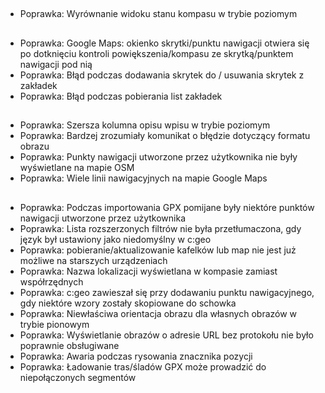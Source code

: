 ##
- Poprawka: Wyrównanie widoku stanu kompasu w trybie poziomym

##
- Poprawka: Google Maps: okienko skrytki/punktu nawigacji otwiera się po dotknięciu kontroli powiększenia/kompasu ze skrytką/punktem nawigacji pod nią
- Poprawka: Błąd podczas dodawania skrytek do / usuwania skrytek z zakładek
- Poprawka: Błąd podczas pobierania list zakładek

##
- Poprawka: Szersza kolumna opisu wpisu w trybie poziomym
- Poprawka: Bardzej zrozumiały komunikat o błędzie dotyczący formatu obrazu
- Poprawka: Punkty nawigacji utworzone przez użytkownika nie były wyświetlane na mapie OSM
- Poprawka: Wiele linii nawigacyjnych na mapie Google Maps

##
- Poprawka: Podczas importowania GPX pomijane były niektóre punktów nawigacji utworzone przez użytkownika
- Poprawka: Lista rozszerzonych filtrów nie była przetłumaczona, gdy język był ustawiony jako niedomyślny w c:geo
- Poprawka: pobieranie/aktualizowanie kafelków lub map nie jest już możliwe na starszych urządzeniach
- Poprawka: Nazwa lokalizacji wyświetlana w kompasie zamiast współrzędnych
- Poprawka: c:geo zawieszał się przy dodawaniu punktu nawigacyjnego, gdy niektóre wzory zostały skopiowane do schowka
- Poprawka: Niewłaściwa orientacja obrazu dla własnych obrazów w trybie pionowym
- Poprawka: Wyświetlanie obrazów o adresie URL bez protokołu nie było poprawnie obsługiwane
- Poprawka: Awaria podczas rysowania znacznika pozycji
- Poprawka: Ładowanie tras/śladów GPX może prowadzić do niepołączonych segmentów
